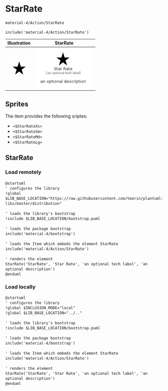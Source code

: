 # StarRate


```text
material-4/Action/StarRate
```

```text
include('material-4/Action/StarRate')
```



| Illustration | StarRate |
| :---: | :---: |
| ![illustration for Illustration](../../material-4/Action/StarRate.png) | ![illustration for StarRate](../../material-4/Action/StarRate.Local.png) |



## Sprites
The item provides the following sriptes:

- `<$StarRateXs>`
- `<$StarRateSm>`
- `<$StarRateMd>`
- `<$StarRateLg>`





## StarRate

### Load remotely
```plantuml
@startuml
' configures the library
!global $LIB_BASE_LOCATION="https://raw.githubusercontent.com/tmorin/plantuml-libs/master/distribution"

' loads the library's bootstrap
!include $LIB_BASE_LOCATION/bootstrap.puml

' loads the package bootstrap
include('material-4/bootstrap')

' loads the Item which embeds the element StarRate
include('material-4/Action/StarRate')

' renders the element
StarRate('StarRate', 'Star Rate', 'an optional tech label', 'an optional description')
@enduml
```

### Load locally
```plantuml
@startuml
' configures the library
!global $INCLUSION_MODE="local"
!global $LIB_BASE_LOCATION="../.."

' loads the library's bootstrap
!include $LIB_BASE_LOCATION/bootstrap.puml

' loads the package bootstrap
include('material-4/bootstrap')

' loads the Item which embeds the element StarRate
include('material-4/Action/StarRate')

' renders the element
StarRate('StarRate', 'Star Rate', 'an optional tech label', 'an optional description')
@enduml
```

